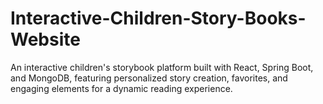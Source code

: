 # Interactive-Children-Story-Books-Website
An interactive children's storybook platform built with React, Spring Boot, and MongoDB, featuring personalized story creation, favorites, and engaging elements for a dynamic reading experience.
